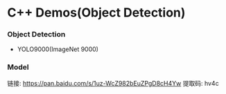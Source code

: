 # C++ Demos(Object Detection)

### Object Detection
* YOLO9000(ImageNet 9000)

### Model
链接: https://pan.baidu.com/s/1uz-WcZ982bEuZPgD8cH4Yw 提取码: hv4c
